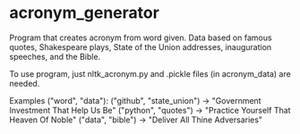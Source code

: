 # acronym_generator
Program that creates acronym from word given. Data based on famous quotes, Shakespeare plays, State of the Union addresses, inauguration speeches, and the Bible.

To use program, just nltk_acronym.py and .pickle files (in acronym_data) are needed.

Examples ("word", "data"):
  ("github", "state_union") -> "Government Investment That Help Us Be"
  ("python", "quotes") -> "Practice Yourself That Heaven Of Noble"
  ("data", "bible") -> "Deliver All Thine Adversaries"

